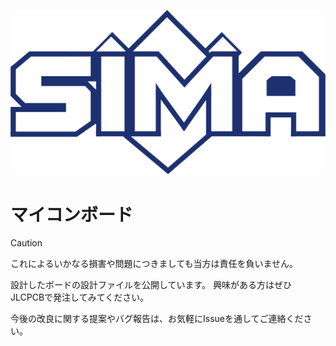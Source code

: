 ![SIMA logo](./assets/logo.png)  
# マイコンボード
> [!CAUTION]
> これによるいかなる損害や問題につきましても当方は責任を負いません。

設計したボードの設計ファイルを公開しています。
興味がある方はぜひJLCPCBで発注してみてください。


今後の改良に関する提案やバグ報告は、お気軽にIssueを通してご連絡ください。
